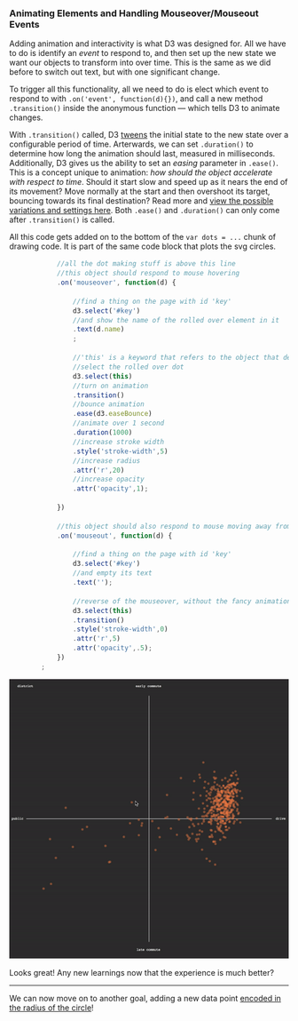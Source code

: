 ### Animating Elements and Handling Mouseover/Mouseout Events

Adding animation and interactivity is what D3 was designed for. All we have to do is identify an *event* to respond to, and then set up the new state we want our objects to transform into over time. This is the same as we did before to switch out text, but with one significant change.

To trigger all this functionality, all we need to do is elect which event to respond to with  `.on('event', function(d){})`, and call a new method `.transition()` inside the anonymous function — which tells D3 to animate changes. 

With `.transition()` called, D3 [tweens](https://en.wikipedia.org/wiki/Inbetweening) the initial state to the new state over a configurable period of time. Arterwards, we can set `.duration()` to determine how long the animation should last, measured in milliseconds. Additionally, D3 gives us the ability to set an *easing* parameter in `.ease()`. This is a concept unique to animation: *how should the object accelerate with respect to time*. Should it start slow and speed up as it nears the end of its movement? Move normally at the start and then overshoot its target, bouncing towards its final destination? Read more and [view the possible variations and settings here](https://bl.ocks.org/d3noob/1ea51d03775b9650e8dfd03474e202fe). Both `.ease()` and `.duration()` can only come after `.transition()` is called.

All this code gets added on to the bottom of the `var dots = ...` chunk of drawing code. It is part of the same code block that plots the svg circles.

```js
			//all the dot making stuff is above this line
			//this object should respond to mouse hovering
			.on('mouseover', function(d) {
				
				//find a thing on the page with id 'key'
				d3.select('#key')
				//and show the name of the rolled over element in it
				.text(d.name)
				;

				//'this' is a keyword that refers to the object that detected the event
				//select the rolled over dot
				d3.select(this)
				//turn on animation	
				.transition()
				//bounce animation
				.ease(d3.easeBounce)
				//animate over 1 second
				.duration(1000)
				//increase stroke width
				.style('stroke-width',5)
				//increase radius
				.attr('r',20)
				//increase opacity
				.attr('opacity',1);
		
			})

			//this object should also respond to mouse moving away from it
			.on('mouseout', function(d) {

				//find a thing on the page with id 'key'
				d3.select('#key')
				//and empty its text
				.text('');

				//reverse of the mouseover, without the fancy animation
				d3.select(this)
				.transition()
				.style('stroke-width',0)
				.attr('r',5)
				.attr('opacity',.5);
			})
		;
```
![mouseover](animate.gif)

Looks great! Any new learnings now that the experience is much better?

-----

We can now move on to another goal, adding a new data point [encoded in the radius of the circle](money.md)! 
